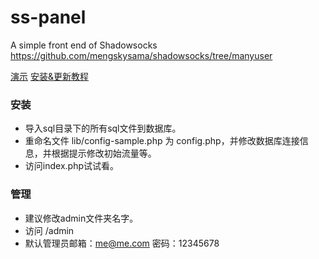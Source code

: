 ss-panel
========

A simple front end of Shadowsocks  https://github.com/mengskysama/shadowsocks/tree/manyuser

[演示](https://cattt.com) [安装&更新教程](https://bbs.yekuba.com/forum-38-1.html)


### 安装
* 导入sql目录下的所有sql文件到数据库。
* 重命名文件 lib/config-sample.php 为 config.php，并修改数据库连接信息，并根据提示修改初始流量等。
* 访问index.php试试看。

 

### 管理
* 建议修改admin文件夹名字。
* 访问 /admin
* 默认管理员邮箱：me@me.com 密码：12345678
